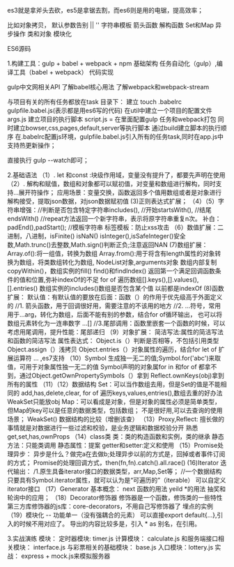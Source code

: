 es3就是拿斧头去砍，es5是拿锯去割，而es6则是用的电锯，提高效率；

比如对象拷贝，
默认参数告别 || ''
字符串模板
箭头函数
解构函数
Set和Map
异步操作
类和对象
模块化

ES6源码

1.构建工具：gulp + babel + webpack + npm
  基础架构 任务自动化（gulp）,编译工具（babel + webpack） 代码实现

  gulp中文网相关API
  了解babel核心用法
  了解webpack和webpack-stream

与项目有关的所有任务都放在task 目录下：
  建立 touch .babelrc gulpfile.babel.js(表示都是用es6写的代码)
  在util中建立一个项目的配置文件 args.js
  建立项目的执行脚本 script.js = 在里面配置gulp 任务和webpack打包
  同时建立bowser,css,pages,default,server等执行脚本
  通过build建立脚本的执行顺序
  在.babelrc配置js环境，gulpfile.babel.js引入所有的任务task,同时在app.js中支持热更新操作；

  直接执行 gulp --watch即可；

2.基础语法
   （1）. let 和const :块级作用域，变量没有提升了，都要先声明在使用
   （2）. 解构和赋值，数组和对象都可以赋初值，对变量和数组进行解构，同时支持...展开符操作；
        应用场景：变量交换，函数返回多个值用数组或者是对象进行解构接受，提取json数据，对json数据赋初值
    (3)正则表达式扩展；
    （4）（5）字符串增强：//判断是否包含特定字符串includes(),
             	//开始startsWith(),
             	//结尾endsWith()
             	//repeat方法返回一个新字符串，表示将原字符串重复n次。
             	补白：padEnd(),padStart();
             	//模板字符串
             	标签模板：防止xss攻击
    （6）数值扩展：二进制，八进制，isFinite() isNaN() isInteger(),isSafeInteger()安全数,Math.trunc()去整数,Math.sign()判断正负;注意返回NAN
    (7)数组扩展：
        Array.of():将一组值，转换为数组
        Array.from():用于将含有length属性的对象转换为数组，将类数组转化为数组, NodeList对象,arguments对象
        数组内部复制copyWithin()，数组实例的fill()
        find()和findIndex() 返回第一个满足回调函数条件的值和位置,弥补indexOf的不足
        for of 遍历数组[].keys(),[].values(),[].entries()
        数组实例的includes()数组是否包含某个值 以前都是indexOf
     (8)函数扩展：
        默认值：有默认值的要放在后面：函数（）的作用于优先级高于外面定义的
        //1. 箭头函数，用于回调很好用，需要注意的不该用的地方
	    //2. ...符号，常用用于...arg，转化为数组，后面不能有别的参数，结合for of循环输出，
	    也可以将数组元素转化为一连串数字 ...[]
	    //3.尾部调用：函数里嵌套一个函数的时候，可以考虑用尾调用，提升性能：尾部递归
      （9）对象扩展：
            简洁写法:属性的简洁写法和函数的简洁写法
            属性表达式：
            Object.is（）判断是否相等，不包括引用类型
            Object.assign（）浅拷贝
            Object.entries（）对象属性的遍历，结合for  let of
            扩展运算符 ... ,es7支持
       （10）Symbol
            生成独一无二的值;Symbol.for('abc')来取值，可用于对象属性独一无二的值
            Symbol声明的对象属for in 和for of 都拿不到，通过Object.getOwnPropertySymbols（）拿到
            Reflect.ownKeys(obj)拿到所有的属性
        （11）（12）数据结构
            Set：可以当作数组去用，但是Set的值是不能相同的
                add,has,delete,clear, for of 遍历keys,values,entries(),数组去重的好办法
                WeakSet只能放obj
            Map：可以看成是对象，但是对象的属性必须是简单类型，但Map的key可以是任意的数据类型，包括数组；
                不是很好用,可以去查询的使用场景；
                WeakSet()
            数据结构的比较（增删该查）
        （13）Proxy,Reflect:
           擅长做的事情就是对数据进行一些过滤和校验，是业务逻辑和数据校验分开
           熟悉get,set,has,ownProps
         （14）class类
            类：类的构造函数和实例，类的继承
            静态方法：只能类调用
            静态属性：提案
            getter和setter:定义和使用
         （15）Promise处理异步：
           异步是什么？做完a在去做b;处理异步以前的方式是，回掉或者事件订阅的方式；
            Promise的处理回调方式，then(fn,fn).catch().all.race()
          (16)Iterator 迭代输出：
             /1.原生具备iterator接口的数据类型，arr,Map,Set等；
          	 //一个数据结构只要具有Symbol.iterator属性，就可以认为是“可遍历的”（iterable）
          	 可以自定义iterator接口
          （17）Generator
            基本概念：
            next 函数的用法
            yeild *的用法
            抽奖和轮询中的应用；
           （18）Decorator修饰器
                修饰器是一个函数，修饰类的一些特性
                第三方库修饰器的js库：core-decorators，不用自己写修饰器了
                埋点的实例
           （19）模块化 -- 功能单一（没有强耦合的元素）
              可以直接export default{...},引入的时候不用对应了。
              导出的内容比较多是，引入 * as 别名，在引用。


3.实战演练
   模块：
        定时器模块: timer.js
        计算模块： calculate.js
        和服务端接口相关模块： interface.js
        与彩票相关的基础模块： base.js
        入口模块：lottery.js
实战： express + mock.js来模拟服务器